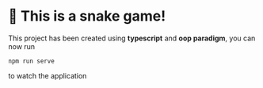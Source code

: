 # 🚀 This is a snake game!

This project has been created using **typescript** and **oop paradigm**, you can now run

```
npm run serve
```

to watch the application
